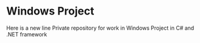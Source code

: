 # Windows Project
Here is a new line
Private repository for work in Windows Project in C# and .NET framework
